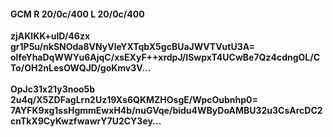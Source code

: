 #### GCM R 20/0c/400 L 20/0c/400
**zjAKlKK+uID/46zx**<br/>**gr1P5u/nkSNOda8VNyVleYXTqbX5gcBUaJWVTVutU3A=**<br/>**olfeYhaDqWWYu6AjqC/xsEXyF++xrdpJ/ISwpxT4UCwBe7Qz4cdngOL/CTo/OH2nLesOWQJD/goKmv3V...**<br/><br/>
**OpJc31x21y3noo5b**<br/>**2u4q/X5ZDFagLrn2Uz19Xs6QKMZHOsgE/WpcOubnhp0=**<br/>**7AYFK9xg1ssHgmmEwxH4b/nuGVqe/bidu4WByDoAMBU32u3CsArcDC2cnTkX9CyKwzfwawrY7U2CY3ey...**